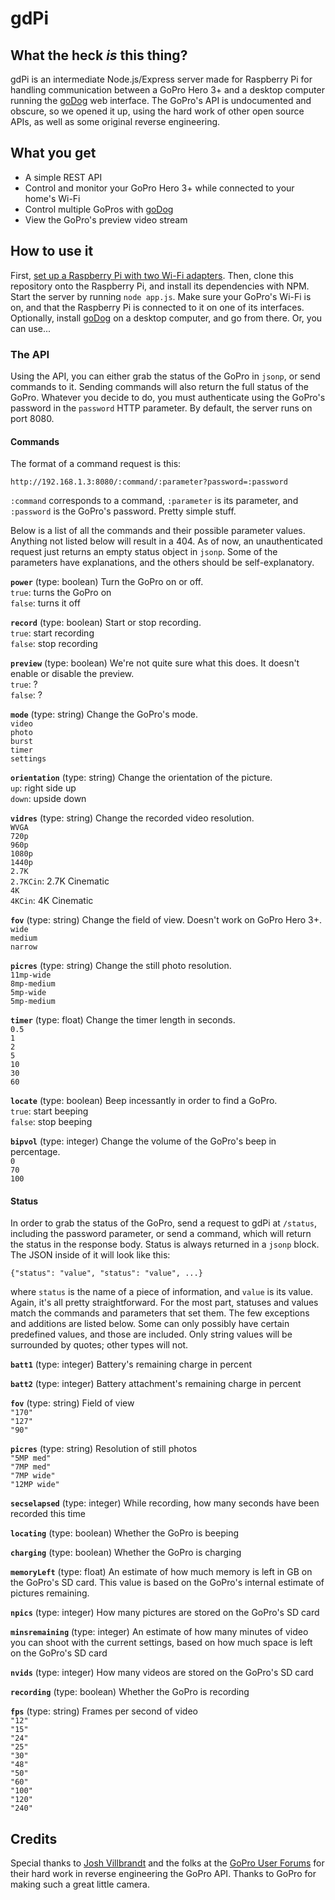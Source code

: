 # gdPi

## What the heck *is* this thing?

gdPi is an intermediate Node.js/Express server made for Raspberry Pi for handling communication between a GoPro Hero 3+ and a desktop computer running the [goDog] web interface. The GoPro's API is undocumented and obscure, so we opened it up, using the hard work of other open source APIs, as well as some original reverse engineering.

## What you get

+ A simple REST API
+ Control and monitor your GoPro Hero 3+ while connected to your home's Wi-Fi
+ Control multiple GoPros with [goDog]
+ View the GoPro's preview video stream

## How to use it

First, [set up a Raspberry Pi with two Wi-Fi adapters](http://www.processthings.com/post/66023171876/how-to-connect-your-raspberry-pi-to-two-wi-fi-networks). Then, clone this repository onto the Raspberry Pi, and install its dependencies with NPM. Start the server by running `node app.js`. Make sure your GoPro's Wi-Fi is on, and that the Raspberry Pi is connected to it on one of its interfaces. Optionally, install [goDog] on a desktop computer, and go from there. Or, you can use...

### The API

Using the API, you can either grab the status of the GoPro in `jsonp`, or send commands to it. Sending commands will also return the full status of the GoPro. Whatever you decide to do, you must authenticate using the GoPro's password in the `password` HTTP parameter. By default, the server runs on port 8080.

#### Commands

The format of a command request is this:

    http://192.168.1.3:8080/:command/:parameter?password=:password
    
`:command` corresponds to a command, `:parameter` is its parameter, and `:password` is the GoPro's password. Pretty simple stuff.

Below is a list of all the commands and their possible parameter values. Anything not listed below will result in a 404. As of now, an unauthenticated request just returns an empty status object in `jsonp`. Some of the parameters have explanations, and the others should be self-explanatory.

**`power`** (type: boolean) Turn the GoPro on or off.  
`true`: turns the GoPro on  
`false`: turns it off  

**`record`** (type: boolean) Start or stop recording.  
`true`: start recording  
`false`: stop recording

**`preview`** (type: boolean) We're not quite sure what this does. It doesn't enable or disable the preview.  
`true`: ?  
`false`: ?

**`mode`** (type: string) Change the GoPro's mode.  
`video`  
`photo`  
`burst`  
`timer`  
`settings`  

**`orientation`** (type: string) Change the orientation of the picture.  
`up`: right side up  
`down`: upside down  

**`vidres`** (type: string) Change the recorded video resolution.  
`WVGA`  
`720p`  
`960p`  
`1080p`  
`1440p`  
`2.7K`  
`2.7KCin`: 2.7K Cinematic  
`4K`  
`4KCin`: 4K Cinematic 

**`fov`** (type: string) Change the field of view. Doesn't work on GoPro Hero 3+.  
`wide`  
`medium`  
`narrow`  

**`picres`** (type: string) Change the still photo resolution.  
`11mp-wide`  
`8mp-medium`  
`5mp-wide`  
`5mp-medium`  

**`timer`** (type: float) Change the timer length in seconds.  
`0.5`  
`1`  
`2`  
`5`  
`10`  
`30`  
`60`  

**`locate`** (type: boolean) Beep incessantly in order to find a GoPro.  
`true`: start beeping  
`false`: stop beeping

**`bipvol`** (type: integer) Change the volume of the GoPro's beep in percentage.  
`0`  
`70`  
`100`  

#### Status

In order to grab the status of the GoPro, send a request to gdPi at `/status`, including the password parameter, or send a command, which will return the status in the response body. Status is always returned in a `jsonp` block. The JSON inside of it will look like this:

    {"status": "value", "status": "value", ...}

where `status` is the name of a piece of information, and `value` is its value. Again, it's all pretty straightforward. For the most part, statuses and values match the commands and parameters that set them. The few exceptions and additions are listed below. Some can only possibly have certain predefined values, and those are included. Only string values will be surrounded by quotes; other types will not.

**`batt1`** (type: integer) Battery's remaining charge in percent  

**`batt2`** (type: integer) Battery attachment's remaining charge in percent  

**`fov`** (type: string) Field of view  
`"170"`  
`"127"`  
`"90"`  

**`picres`** (type: string) Resolution of still photos  
`"5MP med"`  
`"7MP med"`  
`"7MP wide"`  
`"12MP wide"`  

**`secselapsed`** (type: integer) While recording, how many seconds have been recorded this time  

**`locating`** (type: boolean) Whether the GoPro is beeping  

**`charging`** (type: boolean) Whether the GoPro is charging  

**`memoryLeft`** (type: float) An estimate of how much memory is left in GB on the GoPro's SD card. This value is based on the GoPro's internal estimate of pictures remaining.  

**`npics`** (type: integer) How many pictures are stored on the GoPro's SD card  

**`minsremaining`** (type: integer) An estimate of how many minutes of video you can shoot with the current settings, based on how much space is left on the GoPro's SD card  

**`nvids`** (type: integer) How many videos are stored on the GoPro's SD card  

**`recording`** (type: boolean) Whether the GoPro is recording  

**`fps`** (type: string) Frames per second of video  
`"12"`  
`"15"`  
`"24"`  
`"25"`  
`"30"`  
`"48"`  
`"50"`  
`"60"`  
`"100"`  
`"120"`  
`"240"`  

## Credits

Special thanks to [Josh Villbrandt](https://github.com/joshvillbrandt/GoProController/) and the folks at the [GoPro User Forums](http://goprouser.freeforums.org/howto-livestream-to-pc-and-view-files-on-pc-smartphone-t9393-150.html) for their hard work in reverse engineering the GoPro API. Thanks to GoPro for making such a great little camera.

[goDog]: https://github.com/FrontRush/goDog
